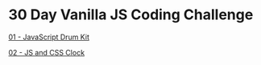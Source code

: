 # 30 Day Vanilla JS Coding Challenge

[01 - JavaScript Drum Kit](https://lilas-w.github.io/javascript-30/01%20-%20JavaScript%20Drum%20Kit/index.html)

[02 - JS and CSS Clock](https://lilas-w.github.io/javascript-30/02%20-%20JS%20and%20CSS%20Clock/index.html)

